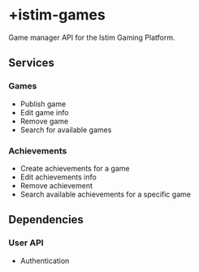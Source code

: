 +istim-games
 ============
  
Game manager API for the Istim Gaming Platform.
 
 
 
## Services
### Games
  - Publish game
  - Edit game info
  - Remove game
  - Search for available games
 
### Achievements
  - Create achievements for a game
  - Edit achievements info
  - Remove achievement
  - Search available achievements for a specific game
 
## Dependencies
### User API
  - Authentication
  